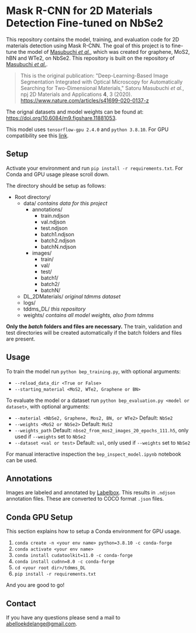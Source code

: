 
# Mask R-CNN for 2D Materials Detection Fine-tuned on NbSe2

This repository contains the model, training, and evaluation code for 2D materials detection using Mask R-CNN. The goal of this project is to fine-tune the model of [Masubuchi *et al.*](https://www.nature.com/articles/s41699-020-0137-z), which was created for graphene, MoS2, hBN and WTe2, on NbSe2. This repository is built on the repository of [Masubuchi *et al.*](https://github.com/tdmms/tdmms_DL).


>This is the original publication:
"Deep-Learning-Based Image Segmentation Integrated with Optical Microscopy for Automatically Searching for Two-Dimensional Materials," Satoru Masubuchi *et al.*, npj 2D Materials and Applications **4**, 3 (2020). https://www.nature.com/articles/s41699-020-0137-z

The orignal datasets and model weights can be found at: https://doi.org/10.6084/m9.figshare.11881053.

This model uses `tensorflow-gpu 2.4.0`  and `python 3.8.10`. For GPU compatibility see this [link](https://www.tensorflow.org/install/source#gpu).

## Setup
Activate your environment and run `pip install -r requirements.txt`. For Conda and GPU usage please scroll down.

The directory should be setup as follows:

 - Root directory/
	 - data/ *contains data for this project*
		 - annotations/
			 - train.ndjson
			 - val.ndjson
			 - test.ndjson
			 - batch1.ndjson
			 - batch2.ndjson
			 - batchN.ndjson
		 - images/
			 - train/
			 - val/
			 - test/
			 - batch1/
			 - batch2/
			 - batchN/
	 - DL_2DMaterials/ *original tdmms dataset*
	 - logs/
	 - tddms_DL/ *this repository*
	 - weights/ *contains all model weights, also from tdmms*

**Only the *batch* folders and files are necessary.** The train, validation and test directories will be created automatically if the batch folders and files are present.

## Usage
To train the model run `python bep_training.py`, with optional arguments:
 - `--reload_data_dir <True or False>`
 - `--starting_material <MoS2, WTe2, Graphene or BN>`

To evaluate the model or a dataset run `python bep_evaluation.py <model or dataset>`, with optional arguments:
- `--material <NbSe2, Graphene, Mos2, BN, or WTe2>` Default: `NbSe2`
- `--weights <MoS2 or NbSe2>` Default: `MoS2`
- `--weights_path` Default: `nbse2_from_mos2_images_20_epochs_111.h5`, only used if `--weights` set to `NbSe2`
- `--dataset <val or test>` Default: `val`, only used if `--weights` set to `NbSe2`

For manual interactive inspection the `bep_inspect_model.ipynb` notebook can be used.

## Annotations
Images are labeled and annotated by [Labelbox](https://labelbox.com/). This results in `.ndjson` annotation files. These are converted to COCO format `.json` files.

## Conda GPU Setup
This section explains how to setup a Conda environment for GPU usage.

1. `conda create -n <your env name> python=3.8.10 -c conda-forge`
2. `conda activate <your env name>`
3. `conda install cudatoolkit=11.0 -c conda-forge`
4. `conda install cudnn=8.0 -c conda-forge`
5. `cd <your root dir>/tdmms_DL`
6. `pip install -r requirements.txt`

And you are good to go!

## Contact
If you have any questions please send a mail to abelloekdelange@gmail.com.